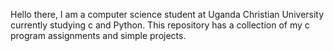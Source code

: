 Hello there,
I am a computer science student at Uganda Christian University currently studying c and Python.
This repository has a collection of my c program assignments and simple projects.
